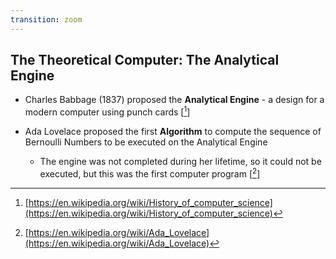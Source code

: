 ```yaml
---
transition: zoom
---
```


## The Theoretical Computer: The Analytical Engine

- Charles Babbage (1837) proposed the **Analytical Engine** - a design for a modern computer using punch cards \[[^1]\]

- Ada Lovelace proposed the first **Algorithm** to compute the sequence of Bernoulli Numbers to be executed on the Analytical Engine
  - The engine was not completed during her lifetime, so it could not be executed, but this was the first computer program \[[^2]\]

[^1]: [https://en.wikipedia.org/wiki/History_of_computer_science](https://en.wikipedia.org/wiki/History_of_computer_science)

[^2]: [https://en.wikipedia.org/wiki/Ada_Lovelace](https://en.wikipedia.org/wiki/Ada_Lovelace)